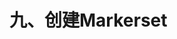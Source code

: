 # 九、创建Markerset

### &#x20;<a href="#toc8812" id="toc8812"></a>

### &#x20;<a href="#toc32206" id="toc32206"></a>

### &#x20;<a href="#toc13902" id="toc13902"></a>

### &#x20;<a href="#toc8810" id="toc8810"></a>
